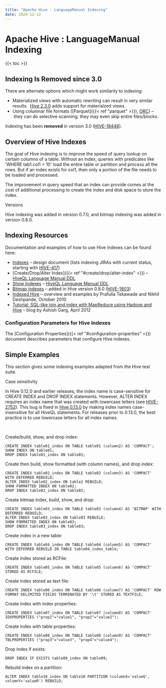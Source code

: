 ```yaml
---
title: "Apache Hive : LanguageManual Indexing"
date: 2024-12-12
---
```


# Apache Hive : LanguageManual Indexing

{{< toc >}}

## Indexing Is Removed since 3.0

There are alternate options which might work similarily to indexing:

* Materialized views with automatic rewriting can result in very similar results.  [Hive 2.3.0](https://issues.apache.org/jira/browse/HIVE-14249) adds support for materialzed views.
* Using columnar file formats ([Parquet]({{< ref "parquet" >}}), [ORC](https://orc.apache.org/docs/indexes.html)) – they can do selective scanning; they may even skip entire files/blocks.

Indexing has been **removed** in version 3.0 ([HIVE-18448](https://issues.apache.org/jira/browse/HIVE-18448)).

## Overview of Hive Indexes

The goal of Hive indexing is to improve the speed of query lookup on certain columns of a table. Without an index, queries with predicates like 'WHERE tab1.col1 = 10' load the entire table or partition and process all the rows. But if an index exists for col1, then only a portion of the file needs to be loaded and processed.

The improvement in query speed that an index can provide comes at the cost of additional processing to create the index and disk space to store the index.

Versions

Hive indexing was added in version 0.7.0, and bitmap indexing was added in version 0.8.0.

## Indexing Resources

Documentation and examples of how to use Hive indexes can be found here:

* [Indexes](https://hive.apache.org/development/desingdocs/indexdev) – design document (lists indexing JIRAs with current status, starting with [HIVE-417](https://issues.apache.org/jira/browse/HIVE-417))
* [Create/Drop/Alter Index]({{< ref "#create/drop/alter-index" >}}) – [HiveQL Language Manual DDL](https://hive.apache.org/docs/latest/language/languagemanual-ddl)
* [Show Indexes](https://hive.apache.org/docs/latest/language/languagemanual-ddl#show-indexes) – [HiveQL Language Manual DDL](https://hive.apache.org/docs/latest/language/languagemanual-ddl)
* [Bitmap indexes](https://hive.apache.org/development/desingdocs/indexdev-bitmap) – added in Hive version 0.8.0 ([HIVE-1803](https://issues.apache.org/jira/browse/HIVE-1803))
* [Indexed Hive](http://www.slideshare.net/NikhilDeshpande/indexed-hive) – overview and examples by Prafulla Tekawade and Nikhil Deshpande, October 2010
* [Tutorial: SQL-like join and index with MapReduce using Hadoop and Hive](http://asheeshgarg.blogspot.com/2012/04/sql-like-join-and-index-with-mr-using.html) – blog by Ashish Garg, April 2012

### Configuration Parameters for Hive Indexes

The [Configuration Properties]({{< ref "#configuration-properties" >}}) document describes parameters that configure Hive indexes.

## Simple Examples

This section gives some indexing examples adapted from the Hive test suite.

Case sensitivity

In Hive 0.12.0 and earlier releases, the index name is case-sensitive for CREATE INDEX and DROP INDEX statements. However, ALTER INDEX requires an index name that was created with lowercase letters (see [HIVE-2752](https://issues.apache.org/jira/browse/HIVE-2752)). This bug is fixed in [Hive 0.13.0](https://issues.apache.org/jira/browse/HIVE-2752) by making index names case-insensitive for all HiveQL statements. For releases prior to 0.13.0, the best practice is to use lowercase letters for all index names.

 

Create/build, show, and drop index:

```
CREATE INDEX table01_index ON TABLE table01 (column2) AS 'COMPACT';
SHOW INDEX ON table01;
DROP INDEX table01_index ON table01;

```

Create then build, show formatted (with column names), and drop index:

```
CREATE INDEX table02_index ON TABLE table02 (column3) AS 'COMPACT' WITH DEFERRED REBUILD;
ALTER INDEX table02_index ON table2 REBUILD;
SHOW FORMATTED INDEX ON table02;
DROP INDEX table02_index ON table02;

```

Create bitmap index, build, show, and drop:

```
CREATE INDEX table03_index ON TABLE table03 (column4) AS 'BITMAP' WITH DEFERRED REBUILD;
ALTER INDEX table03_index ON table03 REBUILD;
SHOW FORMATTED INDEX ON table03;
DROP INDEX table03_index ON table03;

```

Create index in a new table:

```
CREATE INDEX table04_index ON TABLE table04 (column5) AS 'COMPACT' WITH DEFERRED REBUILD IN TABLE table04_index_table;

```

Create index stored as RCFile:

```
CREATE INDEX table05_index ON TABLE table05 (column6) AS 'COMPACT' STORED AS RCFILE;

```

Create index stored as text file:

```
CREATE INDEX table06_index ON TABLE table06 (column7) AS 'COMPACT' ROW FORMAT DELIMITED FIELDS TERMINATED BY '\t' STORED AS TEXTFILE;

```

Create index with index properties:

```
CREATE INDEX table07_index ON TABLE table07 (column8) AS 'COMPACT' IDXPROPERTIES ("prop1"="value1", "prop2"="value2");

```

Create index with table properties:

```
CREATE INDEX table08_index ON TABLE table08 (column9) AS 'COMPACT' TBLPROPERTIES ("prop3"="value3", "prop4"="value4");

```

Drop index if exists:

```
DROP INDEX IF EXISTS table09_index ON table09;

```

Rebuild index on a partition:

```
ALTER INDEX table10_index ON table10 PARTITION (columnX='valueQ', columnY='valueR') REBUILD;
```

 

 

